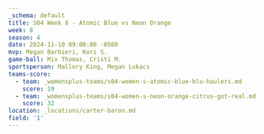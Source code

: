 ```yaml
---
_schema: default
title: S04 Week 8 - Atomic Blue vs Neon Orange
week: 8
season: 4
date: 2024-11-10 09:00:00 -0500
mvp: Megan Barbieri, Kori S.
game-ball: Mix Thomas, Cristi M.
sportsperson: Mallory King, Megan Lukacs
teams-score:
  - team: _womensplus-teams/s04-women-s-atomic-blue-blu-haulers.md
    score: 19
  - team: _womensplus-teams/s04-women-s-neon-orange-citrus-got-real.md
    score: 32
location: _locations/carter-baron.md
field: '1'
---
```

